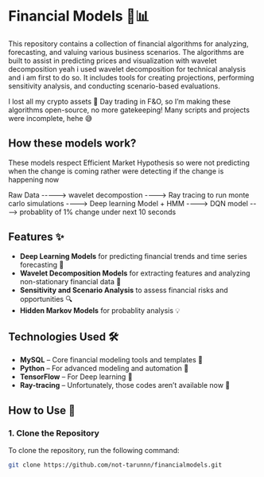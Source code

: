 # Financial Models 💸📊

This repository contains a collection of financial algorithms for analyzing, forecasting, and valuing various business scenarios. The algorithms are built to assist in predicting prices and visualization with wavelet decomposition yeah i used wavelet decomposition for technical analysis and i am first to do so. It includes tools for creating projections, performing sensitivity analysis, and conducting scenario-based evaluations.

I lost all my crypto assets 🥲 Day trading in F&O, so I’m making these algorithms open-source, no more gatekeeping! Many scripts and projects were incomplete, hehe 😅

## How these models work?
These models respect Efficient Market Hypothesis so were not predicting when the change is coming rather were detecting if the change is happening now 


Raw Data -----> wavelet decompostion ----> Ray tracing to run monte carlo simulations ----> Deep learning Model + HMM ----> DQN model ----> probablity of 1% change under next 10 seconds

## Features ✨

- **Deep Learning Models** for predicting financial trends and time series forecasting 🤖
- **Wavelet Decomposition Models** for extracting features and analyzing non-stationary financial data 🌊
- **Sensitivity and Scenario Analysis** to assess financial risks and opportunities 🔍
- **Hidden Markov Models** for probablity analysis  💡

## Technologies Used 🛠️

- **MySQL** – Core financial modeling tools and templates 💾
- **Python** – For advanced modeling and automation 🐍
- **TensorFlow** – For Deep learning 🤖
- **Ray-tracing** – Unfortunately, those codes aren’t available now 🚧

## How to Use 🚀

### 1. Clone the Repository
To clone the repository, run the following command:
```bash
git clone https://github.com/not-tarunnn/financialmodels.git 
               


